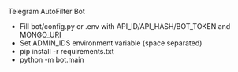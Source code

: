 Telegram AutoFilter Bot
- Fill bot/config.py or .env with API_ID/API_HASH/BOT_TOKEN and MONGO_URI
- Set ADMIN_IDS environment variable (space separated)
- pip install -r requirements.txt
- python -m bot.main
